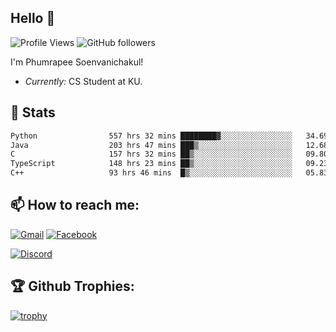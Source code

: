 
<h2>Hello 👋</h2> 

![Profile Views](https://komarev.com/ghpvc/?username=Homiez09&label=Profile%20views&color=0e75b6&style=flat)
![GitHub followers](https://img.shields.io/github/followers/HomieZ09.svg?style=social&label=Follow)


I'm Phumrapee Soenvanichakul!

- <i>Currently:</i> CS Student at KU.

<h2>👀 Stats</h2>

<!--START_SECTION:waka-->

```txt
Python                557 hrs 32 mins ████████▓░░░░░░░░░░░░░░░░   34.69 %
Java                  203 hrs 47 mins ███▒░░░░░░░░░░░░░░░░░░░░░   12.68 %
C                     157 hrs 32 mins ██▒░░░░░░░░░░░░░░░░░░░░░░   09.80 %
TypeScript            148 hrs 23 mins ██▒░░░░░░░░░░░░░░░░░░░░░░   09.23 %
C++                   93 hrs 46 mins  █▒░░░░░░░░░░░░░░░░░░░░░░░   05.83 %
```

<!--END_SECTION:waka-->

<h2>📫 How to reach me:</h2>

<a href="mailto:phumrapeesoen1@gmail.com">![Gmail](https://img.shields.io/badge/Gmail-D14836?style=for-the-badge&logo=gmail&logoColor=white)</a> 
<a href="https://web.facebook.com/phumrapee.soenvanichakul.3/">![Facebook](https://img.shields.io/badge/Facebook-4267B2?style=for-the-badge&logo=facebook&logoColor=white)</a>

<a href="https://discord.gg/EWnAEUtFVm">![Discord](https://discord.c99.nl/widget/theme-1/297740667784921089.png)</a> 

<h2>🏆 Github Trophies:</h2>

[![trophy](https://github-profile-trophy.vercel.app/?username=Homiez09&theme=discord&row=1)](https://github.com/ryo-ma/github-profile-trophy)

